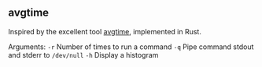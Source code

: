 ## avgtime

Inspired by the excellent tool [avgtime](https://github.com/jmcabo/avgtime), implemented in Rust.

Arguments:
`-r` Number of times to run a command
`-q` Pipe command stdout and stderr to `/dev/null`
`-h` Display a histogram

